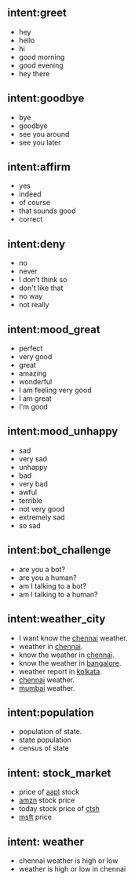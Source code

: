 ## intent:greet
- hey
- hello
- hi
- good morning
- good evening
- hey there

## intent:goodbye
- bye
- goodbye
- see you around
- see you later

## intent:affirm
- yes
- indeed
- of course
- that sounds good
- correct

## intent:deny
- no
- never
- I don't think so
- don't like that
- no way
- not really

## intent:mood_great
- perfect
- very good
- great
- amazing
- wonderful
- I am feeling very good
- I am great
- I'm good

## intent:mood_unhappy
- sad
- very sad
- unhappy
- bad
- very bad
- awful
- terrible
- not very good
- extremely sad
- so sad

## intent:bot_challenge
- are you a bot?
- are you a human?
- am I talking to a bot?
- am I talking to a human?

## intent:weather_city
- I want know the [chennai](city) weather.
- weather in [chennai](city).
- know the weather in [chennai](city).
- know the weather in [bangalore](city).
- weather report in [kolkata](city).
- [chennai](city) weather.
- [mumbai](city) weather.

## intent:population
- population of state.
- state population
- census of state

## intent: stock_market
- price of [aapl](rate) stock
- [amzn](rate) stock price
- today stock price of [ctsh](rate)
- [msft](rate) price

## intent: weather
- chennai weather is high or low
- weather is high or low in chennai


